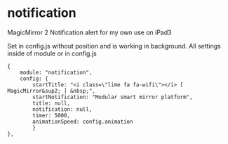 # notification



MagicMirror 2 Notification alert for my own use on iPad3

Set in config.js without position and is working in background.
All settings inside of module or in config.js

	{
		module: "notification",
		config: {
			startTitle: "<i class=\"lime fa fa-wifi\"></i> [ MagicMirror&sup2; ] &nbsp;",
			startNotification: "Modular smart mirror platform",
			title: null,
			notification: null,
			timer: 5000,
			animationSpeed: config.animation
			}
	},
